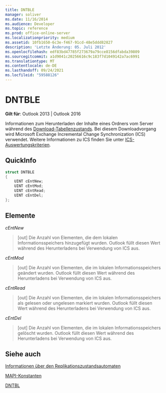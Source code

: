 ```yaml
---
title: DNTBLE
manager: soliver
ms.date: 11/16/2014
ms.audience: Developer
ms.topic: reference
ms.prod: office-online-server
ms.localizationpriority: medium
ms.assetid: 10fb1650-6c3e-f467-91cd-48e5ddd82827
description: 'Letzte Änderung: 05. Juli 2012'
ms.openlocfilehash: edf83bd47785f273679a79cce8156dfabda39809
ms.sourcegitcommit: a1d9041c20256616c9c183f7d1049142a7ac6991
ms.translationtype: MT
ms.contentlocale: de-DE
ms.lasthandoff: 09/24/2021
ms.locfileid: "59588126"
---
```

# <a name="dntble"></a>DNTBLE

  
  
**Gilt für**: Outlook 2013 | Outlook 2016 
  
Informationen zum Herunterladen der Inhalte eines Ordners vom Server während des [Download-Tabellenzustands](download-table-state.md). Bei diesem Downloadvorgang wird Microsoft Exchange Incremental Change Synchronization (ICS) verwendet. Weitere Informationen zu ICS finden Sie unter [ICS-Auswertungskriterien](https://msdn.microsoft.com/library/aa579252%28EXCHG.80%29.aspx).
  
## <a name="quick-info"></a>QuickInfo

```cpp
struct DNTBLE 
{ 
    UINT cEntNew; 
    UINT cEntMod; 
    UINT cEntRead; 
    UINT cEntDel; 
};
```

## <a name="members"></a>Elemente

 _cEntNew_
  
> [out] Die Anzahl von Elementen, die dem lokalen Informationsspeichers hinzugefügt wurden. Outlook füllt diesen Wert während des Herunterladens bei Verwendung von ICS aus.
    
 _cEntMod_
  
> [out] Die Anzahl von Elementen, die im lokalen Informationsspeichers geändert wurden. Outlook füllt diesen Wert während des Herunterladens bei Verwendung von ICS aus.
    
 _cEntRead_
  
> [out] Die Anzahl von Elementen, die im lokalen Informationsspeichers als gelesen oder ungelesen markiert wurden. Outlook füllt diesen Wert während des Herunterladens bei Verwendung von ICS aus.
    
 _cEntDel_
  
> [out] Die Anzahl von Elementen, die im lokalen Informationsspeichers gelöscht wurden. Outlook füllt diesen Wert während des Herunterladens bei Verwendung von ICS aus.
    
## <a name="see-also"></a>Siehe auch



[Informationen über den Replikationszustandsautomaten](about-the-replication-state-machine.md)
  
[MAPI-Konstanten](mapi-constants.md)
  
[DNTBL](dntbl.md)

